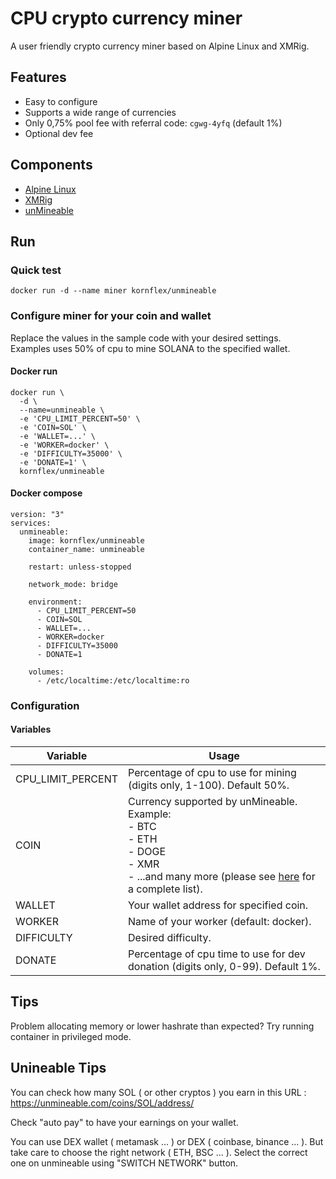 # CPU crypto currency miner
A user friendly crypto currency miner based on Alpine Linux and XMRig. 


## Features
* Easy to configure
* Supports a wide range of currencies
* Only 0,75% pool fee with referral code: <code>cgwg-4yfq</code> (default 1%)
* Optional dev fee

## Components
* [Alpine Linux](https://www.alpinelinux.org)
* [XMRig](https://xmrig.com)
* [unMineable](https://unmineable.com/?ref=cgwg-4yfq)

## Run
### Quick test
```
docker run -d --name miner kornflex/unmineable
```

### Configure miner for your coin and wallet
Replace the values in the sample code with your desired settings.<br />
Examples uses 50% of cpu to mine SOLANA to the specified wallet.

#### Docker run
```
docker run \
  -d \
  --name=unmineable \
  -e 'CPU_LIMIT_PERCENT=50' \
  -e 'COIN=SOL' \
  -e 'WALLET=...' \
  -e 'WORKER=docker' \
  -e 'DIFFICULTY=35000' \
  -e 'DONATE=1' \
  kornflex/unmineable
```

#### Docker compose
```
version: "3"
services:
  unmineable:
    image: kornflex/unmineable
    container_name: unmineable
    
    restart: unless-stopped
    
    network_mode: bridge
    
    environment:
      - CPU_LIMIT_PERCENT=50
      - COIN=SOL
      - WALLET=...
      - WORKER=docker
      - DIFFICULTY=35000
      - DONATE=1
    
    volumes:
      - /etc/localtime:/etc/localtime:ro
```

### Configuration

#### Variables

| Variable | Usage |
|----------|-------|
| CPU_LIMIT_PERCENT | Percentage of cpu to use for mining (digits only, 1-100). Default 50%. |
| COIN | Currency supported by unMineable.<br />Example:<br/>- BTC<br />- ETH<br />- DOGE<br />- XMR<br/>- ...and many more (please see [here](https://unmineable.com/coins?ref=cgwg-4yfq) for a complete list). |
| WALLET | Your wallet address for specified coin. |
| WORKER | Name of your worker (default: docker). |
| DIFFICULTY | Desired difficulty. |
| DONATE | Percentage of cpu time to use for dev donation (digits only, 0-99). Default 1%. |

## Tips
Problem allocating memory or lower hashrate than expected? Try running container in privileged mode.


## Unineable Tips
You can check how many SOL ( or other cryptos ) you earn in this URL : https://unmineable.com/coins/SOL/address/

Check "auto pay" to have your earnings on your wallet.

You can use DEX wallet ( metamask ... ) or DEX ( coinbase, binance ... ). But take care to choose the right network ( ETH, BSC ... ). Select the correct one on unmineable using "SWITCH NETWORK" button.
